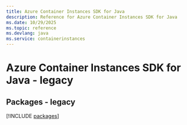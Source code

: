 ```yaml
---
title: Azure Container Instances SDK for Java
description: Reference for Azure Container Instances SDK for Java
ms.date: 10/29/2025
ms.topic: reference
ms.devlang: java
ms.service: containerinstances
---
```

# Azure Container Instances SDK for Java - legacy
## Packages - legacy
[!INCLUDE [packages](container-instances-index.md)]